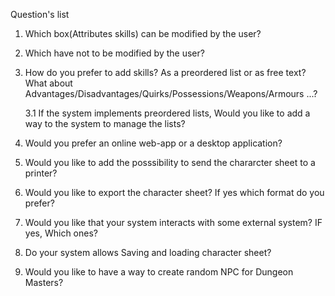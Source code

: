 Question's list

1. Which box(Attributes skills) can be modified by the user?

2. Which have not to be modified by the user?

3. How do you prefer to add skills? As a preordered list or as free text? What about Advantages/Disadvantages/Quirks/Possessions/Weapons/Armours ...?

    3.1 If the system implements preordered lists, Would you like to add a way to the system to manage the lists?

4. Would you prefer an online web-app or a desktop application?

5. Would you like to add the posssibility to send the chararcter sheet to a printer?

6. Would you like to export the character sheet? If yes which format do you prefer?

7. Would you like that your system interacts with some external system? IF yes, Which ones?

8. Do your system allows Saving and loading character sheet?

9. Would you like to have a way to create random NPC for Dungeon Masters?

